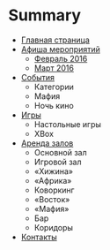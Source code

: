 # Summary

* [Главная страница](README.md)
* [Афиша мероприятий](afisha/README.md)
   * [Февраль 2016](afisha/2016-02.md)
   * [Март 2016](2016-03.md)
* [События](events/README.md)
   * Категории
   * Мафия
   * Ночь кино
* [Игры](games/README.md)
   * Настольные игры
   * XBox
* [Аренда залов](rent/README.md)
   * Основной зал
   * Игровой зал
   * «Хижина»
   * «Африка»
   * Коворкинг
   * «Восток»
   * «Мафия»
   * Бар
   * Коридоры
* [Контакты](contacts.md)

